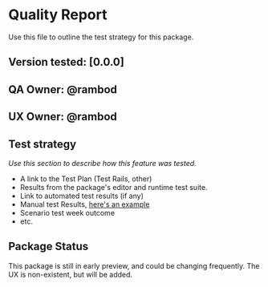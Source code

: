 # Quality Report
Use this file to outline the test strategy for this package.

## Version tested: [0.0.0]

## QA Owner: @rambod
## UX Owner: @rambod

## Test strategy
*Use this section to describe how this feature was tested.*
* A link to the Test Plan (Test Rails, other)
* Results from the package's editor and runtime test suite.
* Link to automated test results (if any)
* Manual test Results, [here's an example](https://docs.google.com/spreadsheets/d/12A76U5Gf969w10KL4Ik0wC1oFIBDUoRrqIvQgD18TFo/edit#gid=0)
* Scenario test week outcome
* etc.

## Package Status
This package is still in early preview, and could be changing frequently.
The UX is non-existent, but will be added.
